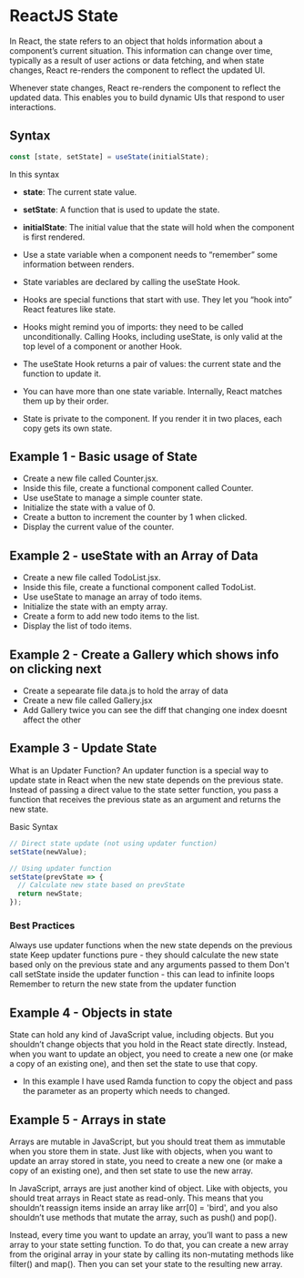 # ReactJS State
In React, the state refers to an object that holds information about a component’s current situation. This information can change over time, typically as a result of user actions or data fetching, and when state changes, React re-renders the component to reflect the updated UI.

Whenever state changes, React re-renders the component to reflect the updated data. This enables you to build dynamic UIs that respond to user interactions.

## Syntax
```javascript
const [state, setState] = useState(initialState);
```
In this syntax

- **state**: The current state value.
- **setState**: A function that is used to update the state.
- **initialState**: The initial value that the state will hold when the component is first rendered.

- Use a state variable when a component needs to “remember” some information between renders.
- State variables are declared by calling the useState Hook.
- Hooks are special functions that start with use. They let you “hook into” React features like state.
- Hooks might remind you of imports: they need to be called unconditionally. Calling Hooks, including useState, is only valid at the top level of a component or another Hook.
- The useState Hook returns a pair of values: the current state and the function to update it.
- You can have more than one state variable. Internally, React matches them up by their order.
- State is private to the component. If you render it in two places, each copy gets its own state.

## Example 1 - Basic usage of State

 - Create a new file called Counter.jsx.
 - Inside this file, create a functional component called Counter.
 - Use useState to manage a simple counter state.
 - Initialize the state with a value of 0.
 - Create a button to increment the counter by 1 when clicked.
 - Display the current value of the counter.

## Example 2 - useState with an Array of Data
 - Create a new file called TodoList.jsx.
 - Inside this file, create a functional component called TodoList.
 - Use useState to manage an array of todo items.
 - Initialize the state with an empty array.
 - Create a form to add new todo items to the list.
 - Display the list of todo items.


 ## Example 2 - Create a Gallery which shows info on clicking next
 - Create a sepearate file data.js to hold the array of data
 - Create a new file called Gallery.jsx
 - Add Gallery twice you can see the diff that changing one index doesnt affect the other

 ## Example 3 - Update State

 What is an Updater Function?
An updater function is a special way to update state in React when the new state depends on the previous state. Instead of passing a direct value to the state setter function, you pass a function that receives the previous state as an argument and returns the new state.

Basic Syntax
```javascript
// Direct state update (not using updater function)
setState(newValue);

// Using updater function
setState(prevState => {
  // Calculate new state based on prevState
  return newState;
});
```
### Best Practices
Always use updater functions when the new state depends on the previous state
Keep updater functions pure - they should calculate the new state based only on the previous state and any arguments passed to them
Don't call setState inside the updater function - this can lead to infinite loops
Remember to return the new state from the updater function

## Example 4 - Objects in state
State can hold any kind of JavaScript value, including objects. But you shouldn’t change objects that you hold in the React state directly. Instead, when you want to update an object, you need to create a new one (or make a copy of an existing one), and then set the state to use that copy.

-  In this example I have used Ramda function to copy the object and pass the parameter as an property which needs to changed.

## Example 5 - Arrays in state
Arrays are mutable in JavaScript, but you should treat them as immutable when you store them in state. Just like with objects, when you want to update an array stored in state, you need to create a new one (or make a copy of an existing one), and then set state to use the new array.

In JavaScript, arrays are just another kind of object. Like with objects, you should treat arrays in React state as read-only. This means that you shouldn’t reassign items inside an array like arr[0] = 'bird', and you also shouldn’t use methods that mutate the array, such as push() and pop().

Instead, every time you want to update an array, you’ll want to pass a new array to your state setting function. To do that, you can create a new array from the original array in your state by calling its non-mutating methods like filter() and map(). Then you can set your state to the resulting new array.

 
 
